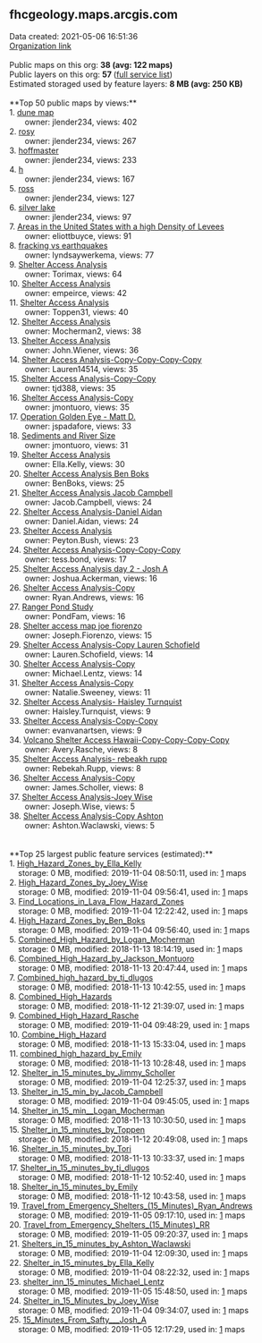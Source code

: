 <h2>fhcgeology.maps.arcgis.com</h2> Data created: 2021-05-06 16:51:36 <br /><a target='new' href='https://fhcgeology.maps.arcgis.com'>Organization link</a><br /><br />Public maps on this org: <b>38 (avg: 122 maps)</b><br />Public layers on this org: <b>57 </b>(<a target='new' href='https://services.arcgis.com/tFMOAQEOKiLiFFcz/ArcGIS/rest/services'>full service list</a>)<br />Estimated storaged used by feature layers: <b>8 MB (avg: 250 KB)</b><br /><br />**Top 50 public maps by views:**<br />  1. <a target='new' href='https://www.arcgis.com/home/item.html?id=3fe10c1b599d4f84bd58a9e970637ae8'>dune map</a> <br />  &nbsp;&nbsp;&nbsp;&nbsp; &nbsp;&nbsp;owner: jlender234, views: 402<br />  2. <a target='new' href='https://www.arcgis.com/home/item.html?id=5373b5032c49472baa5899ed15965095'>rosy</a> <br />  &nbsp;&nbsp;&nbsp;&nbsp; &nbsp;&nbsp;owner: jlender234, views: 267<br />  3. <a target='new' href='https://www.arcgis.com/home/item.html?id=6881d5f086e9491ba65110fc908966c1'>hoffmaster</a> <br />  &nbsp;&nbsp;&nbsp;&nbsp; &nbsp;&nbsp;owner: jlender234, views: 233<br />  4. <a target='new' href='https://www.arcgis.com/home/item.html?id=c24780b12bc24a0e9032e7e958fa6775'>h</a> <br />  &nbsp;&nbsp;&nbsp;&nbsp; &nbsp;&nbsp;owner: jlender234, views: 167<br />  5. <a target='new' href='https://www.arcgis.com/home/item.html?id=b7b3beb3b7d342e2bae932f7c20b365a'>ross</a> <br />  &nbsp;&nbsp;&nbsp;&nbsp; &nbsp;&nbsp;owner: jlender234, views: 127<br />  6. <a target='new' href='https://www.arcgis.com/home/item.html?id=b06759dc95074150a86d7903eaebaa63'>silver lake</a> <br />  &nbsp;&nbsp;&nbsp;&nbsp; &nbsp;&nbsp;owner: jlender234, views: 97<br />  7. <a target='new' href='https://www.arcgis.com/home/item.html?id=4a0034d4d2554dc386b5dd02acd5aae9'>Areas in the United States with a high Density of Levees</a> <br />  &nbsp;&nbsp;&nbsp;&nbsp; &nbsp;&nbsp;owner: eliottbuyce, views: 91<br />  8. <a target='new' href='https://www.arcgis.com/home/item.html?id=b523f561e11f4851ac1216f92a2e9518'>fracking vs earthquakes</a> <br />  &nbsp;&nbsp;&nbsp;&nbsp; &nbsp;&nbsp;owner: lyndsaywerkema, views: 77<br />  9. <a target='new' href='https://www.arcgis.com/home/item.html?id=202968fd0cdb4ef685d63e39cfe89925'>Shelter Access Analysis</a> <br />  &nbsp;&nbsp;&nbsp;&nbsp; &nbsp;&nbsp;owner: Torimax, views: 64<br />  10. <a target='new' href='https://www.arcgis.com/home/item.html?id=80f4dd2ca7634b8f9130502113aa5237'>Shelter Access Analysis</a> <br />  &nbsp;&nbsp;&nbsp;&nbsp; &nbsp;&nbsp;owner: empeirce, views: 42<br />  11. <a target='new' href='https://www.arcgis.com/home/item.html?id=bcdaf50373c045c887907a71bbfe0add'>Shelter Access Analysis</a> <br />  &nbsp;&nbsp;&nbsp;&nbsp; &nbsp;&nbsp;owner: Toppen31, views: 40<br />  12. <a target='new' href='https://www.arcgis.com/home/item.html?id=f6872bfcfa8b471b89f81eb0b52abc5d'>Shelter Access Analysis</a> <br />  &nbsp;&nbsp;&nbsp;&nbsp; &nbsp;&nbsp;owner: Mocherman2, views: 38<br />  13. <a target='new' href='https://www.arcgis.com/home/item.html?id=49acab1b3fb44d84a6840a28c7c50ed0'>Shelter Access Analysis</a> <br />  &nbsp;&nbsp;&nbsp;&nbsp; &nbsp;&nbsp;owner: John.Wiener, views: 36<br />  14. <a target='new' href='https://www.arcgis.com/home/item.html?id=f0006883e3764609b1dd086eb346ba7b'>Shelter Access Analysis-Copy-Copy-Copy-Copy</a> <br />  &nbsp;&nbsp;&nbsp;&nbsp; &nbsp;&nbsp;owner: Lauren14514, views: 35<br />  15. <a target='new' href='https://www.arcgis.com/home/item.html?id=7a01335c8ca145e5b1326550b3ab2d68'>Shelter Access Analysis-Copy-Copy</a> <br />  &nbsp;&nbsp;&nbsp;&nbsp; &nbsp;&nbsp;owner: tjd388, views: 35<br />  16. <a target='new' href='https://www.arcgis.com/home/item.html?id=41712e091f6c463996acb4662b1812ad'>Shelter Access Analysis-Copy</a> <br />  &nbsp;&nbsp;&nbsp;&nbsp; &nbsp;&nbsp;owner: jmontuoro, views: 35<br />  17. <a target='new' href='https://www.arcgis.com/home/item.html?id=c79dbd47f38f4da6a502c1a4cec9279e'>Operation Golden Eye - Matt D.</a> <br />  &nbsp;&nbsp;&nbsp;&nbsp; &nbsp;&nbsp;owner: jspadafore, views: 33<br />  18. <a target='new' href='https://www.arcgis.com/home/item.html?id=a7127187e2834f41be02d1f4e85a83e5'>Sediments and River Size</a> <br />  &nbsp;&nbsp;&nbsp;&nbsp; &nbsp;&nbsp;owner: jmontuoro, views: 31<br />  19. <a target='new' href='https://www.arcgis.com/home/item.html?id=438ad6408ddd4441ab1a455a1bbb0991'>Shelter Access Analysis</a> <br />  &nbsp;&nbsp;&nbsp;&nbsp; &nbsp;&nbsp;owner: Ella.Kelly, views: 30<br />  20. <a target='new' href='https://www.arcgis.com/home/item.html?id=14cfa235d20b4f678e1235947b991a71'>Shelter Access Analysis Ben Boks</a> <br />  &nbsp;&nbsp;&nbsp;&nbsp; &nbsp;&nbsp;owner: BenBoks, views: 25<br />  21. <a target='new' href='https://www.arcgis.com/home/item.html?id=5d9b83da783f46b2be9e217f1dadb3fc'>Shelter Access Analysis Jacob Campbell</a> <br />  &nbsp;&nbsp;&nbsp;&nbsp; &nbsp;&nbsp;owner: Jacob.Campbell, views: 24<br />  22. <a target='new' href='https://www.arcgis.com/home/item.html?id=4ec153e7f1fc4550b3cd69980b00d042'>Shelter Access Analysis-Daniel Aidan</a> <br />  &nbsp;&nbsp;&nbsp;&nbsp; &nbsp;&nbsp;owner: Daniel.Aidan, views: 24<br />  23. <a target='new' href='https://www.arcgis.com/home/item.html?id=7bb81d034c9a44229796cae3345fa1ba'>Shelter Access Analysis</a> <br />  &nbsp;&nbsp;&nbsp;&nbsp; &nbsp;&nbsp;owner: Peyton.Bush, views: 23<br />  24. <a target='new' href='https://www.arcgis.com/home/item.html?id=b681463f3dbe4e08917e8cc7254f9aac'>Shelter Access Analysis-Copy-Copy-Copy</a> <br />  &nbsp;&nbsp;&nbsp;&nbsp; &nbsp;&nbsp;owner: tess.bond, views: 17<br />  25. <a target='new' href='https://www.arcgis.com/home/item.html?id=e27a4d6a170340e0acde3abdceb0abd7'>Shelter Access Analysis day 2 - Josh A</a> <br />  &nbsp;&nbsp;&nbsp;&nbsp; &nbsp;&nbsp;owner: Joshua.Ackerman, views: 16<br />  26. <a target='new' href='https://www.arcgis.com/home/item.html?id=cdc06fe4b76349cb8e700db1d005f025'>Shelter Access Analysis-Copy</a> <br />  &nbsp;&nbsp;&nbsp;&nbsp; &nbsp;&nbsp;owner: Ryan.Andrews, views: 16<br />  27. <a target='new' href='https://www.arcgis.com/home/item.html?id=5cd4c1e639ec4642ad60e9b3a4cc16d5'>Ranger Pond Study</a> <br />  &nbsp;&nbsp;&nbsp;&nbsp; &nbsp;&nbsp;owner: PondFam, views: 16<br />  28. <a target='new' href='https://www.arcgis.com/home/item.html?id=984fcb26409a45aba8d4473612a22647'>Shelter access map joe fiorenzo</a> <br />  &nbsp;&nbsp;&nbsp;&nbsp; &nbsp;&nbsp;owner: Joseph.Fiorenzo, views: 15<br />  29. <a target='new' href='https://www.arcgis.com/home/item.html?id=d27d71846a194e03a469ed4aec066e6f'>Shelter Access Analysis-Copy Lauren Schofield</a> <br />  &nbsp;&nbsp;&nbsp;&nbsp; &nbsp;&nbsp;owner: Lauren.Schofield, views: 14<br />  30. <a target='new' href='https://www.arcgis.com/home/item.html?id=89823c676e5d4d42a50d0835968eb8cd'>Shelter Access Analysis-Copy</a> <br />  &nbsp;&nbsp;&nbsp;&nbsp; &nbsp;&nbsp;owner: Michael.Lentz, views: 14<br />  31. <a target='new' href='https://www.arcgis.com/home/item.html?id=07c795ea59414d5c894d891e28f9e9be'>Shelter Access Analysis-Copy</a> <br />  &nbsp;&nbsp;&nbsp;&nbsp; &nbsp;&nbsp;owner: Natalie.Sweeney, views: 11<br />  32. <a target='new' href='https://www.arcgis.com/home/item.html?id=d5dd50b846064ad08d82241ffd2871ba'>Shelter Access Analysis- Haisley Turnquist</a> <br />  &nbsp;&nbsp;&nbsp;&nbsp; &nbsp;&nbsp;owner: Haisley.Turnquist, views: 9<br />  33. <a target='new' href='https://www.arcgis.com/home/item.html?id=73043040d84646bdac9c691ab90cc205'>Shelter Access Analysis-Copy-Copy</a> <br />  &nbsp;&nbsp;&nbsp;&nbsp; &nbsp;&nbsp;owner: evanvanartsen, views: 9<br />  34. <a target='new' href='https://www.arcgis.com/home/item.html?id=6f53a0566b91466a937f1c02417184ab'>Volcano Shelter Access Hawaii-Copy-Copy-Copy-Copy</a> <br />  &nbsp;&nbsp;&nbsp;&nbsp; &nbsp;&nbsp;owner: Avery.Rasche, views: 8<br />  35. <a target='new' href='https://www.arcgis.com/home/item.html?id=7a254e2f018e40e691544b575678913e'>Shelter Access Analysis- rebeakh rupp</a> <br />  &nbsp;&nbsp;&nbsp;&nbsp; &nbsp;&nbsp;owner: Rebekah.Rupp, views: 8<br />  36. <a target='new' href='https://www.arcgis.com/home/item.html?id=9898007b714b43429392f5ea534e62ee'>Shelter Access Analysis-Copy</a> <br />  &nbsp;&nbsp;&nbsp;&nbsp; &nbsp;&nbsp;owner: James.Scholler, views: 8<br />  37. <a target='new' href='https://www.arcgis.com/home/item.html?id=7e0483c6b72f4ee0b4436a680beee291'>Shelter Access Analysis-Joey Wise</a> <br />  &nbsp;&nbsp;&nbsp;&nbsp; &nbsp;&nbsp;owner: Joseph.Wise, views: 5<br />  38. <a target='new' href='https://www.arcgis.com/home/item.html?id=9e0a83abb6a647f48fa67eb74943b090'>Shelter Access Analysis-Copy Ashton</a> <br />  &nbsp;&nbsp;&nbsp;&nbsp; &nbsp;&nbsp;owner: Ashton.Waclawski, views: 5<br /><br /><br />**Top 25 largest public feature services (estimated):**<br /> 1. <a target='new' href='https://www.arcgis.com/home/item.html?id=85bf22dbe4b44c36a2fbf91ae5bd06b9'>High_Hazard_Zones_by_Ella_Kelly</a><br /> &nbsp;&nbsp;&nbsp;&nbsp;storage: 0 MB, modified: 2019-11-04 08:50:11,  used in: <a target='new' href='https://ed-ind-tb.s3-us-west-1.amazonaws.com/ADI/85bf22dbe4b44c36a2fbf91ae5bd06b9.html'> 1</a> maps<br /> 2. <a target='new' href='https://www.arcgis.com/home/item.html?id=d156f99304f0447fb113e74fe0fee562'>High_Hazard_Zones_by_Joey_Wise</a><br /> &nbsp;&nbsp;&nbsp;&nbsp;storage: 0 MB, modified: 2019-11-04 09:56:41,  used in: <a target='new' href='https://ed-ind-tb.s3-us-west-1.amazonaws.com/ADI/d156f99304f0447fb113e74fe0fee562.html'> 1</a> maps<br /> 3. <a target='new' href='https://www.arcgis.com/home/item.html?id=077577ab39464377af9c938c1677ae57'>Find_Locations_in_Lava_Flow_Hazard_Zones</a><br /> &nbsp;&nbsp;&nbsp;&nbsp;storage: 0 MB, modified: 2019-11-04 12:22:42,  used in: <a target='new' href='https://ed-ind-tb.s3-us-west-1.amazonaws.com/ADI/077577ab39464377af9c938c1677ae57.html'> 1</a> maps<br /> 4. <a target='new' href='https://www.arcgis.com/home/item.html?id=13de1d3173be4419970b29bb09297213'>High_Hazard_Zones_by_Ben_Boks</a><br /> &nbsp;&nbsp;&nbsp;&nbsp;storage: 0 MB, modified: 2019-11-04 09:56:40,  used in: <a target='new' href='https://ed-ind-tb.s3-us-west-1.amazonaws.com/ADI/13de1d3173be4419970b29bb09297213.html'> 1</a> maps<br /> 5. <a target='new' href='https://www.arcgis.com/home/item.html?id=f9c9ce8eb92644aa821705a715d69557'>Combined_High_Hazard_by_Logan_Mocherman</a><br /> &nbsp;&nbsp;&nbsp;&nbsp;storage: 0 MB, modified: 2018-11-13 18:14:19,  used in: <a target='new' href='https://ed-ind-tb.s3-us-west-1.amazonaws.com/ADI/f9c9ce8eb92644aa821705a715d69557.html'> 1</a> maps<br /> 6. <a target='new' href='https://www.arcgis.com/home/item.html?id=d378486ae93a4905ab6685be451ada92'>Combined_High_Hazard_by_Jackson_Montuoro</a><br /> &nbsp;&nbsp;&nbsp;&nbsp;storage: 0 MB, modified: 2018-11-13 20:47:44,  used in: <a target='new' href='https://ed-ind-tb.s3-us-west-1.amazonaws.com/ADI/d378486ae93a4905ab6685be451ada92.html'> 1</a> maps<br /> 7. <a target='new' href='https://www.arcgis.com/home/item.html?id=1bf04254f99c4c3aa63db57cf704b9ca'>Combined_high_hazard_by_tj_dlugos</a><br /> &nbsp;&nbsp;&nbsp;&nbsp;storage: 0 MB, modified: 2018-11-13 10:42:55,  used in: <a target='new' href='https://ed-ind-tb.s3-us-west-1.amazonaws.com/ADI/1bf04254f99c4c3aa63db57cf704b9ca.html'> 1</a> maps<br /> 8. <a target='new' href='https://www.arcgis.com/home/item.html?id=01ab406fbbb54b5ba369c16af8bc080f'>Combined_High_Hazards</a><br /> &nbsp;&nbsp;&nbsp;&nbsp;storage: 0 MB, modified: 2018-11-12 21:39:07,  used in: <a target='new' href='https://ed-ind-tb.s3-us-west-1.amazonaws.com/ADI/01ab406fbbb54b5ba369c16af8bc080f.html'> 1</a> maps<br /> 9. <a target='new' href='https://www.arcgis.com/home/item.html?id=c96dd06c7eb74f3bb16bf6e421abfb8a'>Combined_High_Hazard_Rasche</a><br /> &nbsp;&nbsp;&nbsp;&nbsp;storage: 0 MB, modified: 2019-11-04 09:48:29,  used in: <a target='new' href='https://ed-ind-tb.s3-us-west-1.amazonaws.com/ADI/c96dd06c7eb74f3bb16bf6e421abfb8a.html'> 1</a> maps<br /> 10. <a target='new' href='https://www.arcgis.com/home/item.html?id=ad1a6c363bdf4e08a117d38ca8e8372d'>Combine_High_Hazard</a><br /> &nbsp;&nbsp;&nbsp;&nbsp;storage: 0 MB, modified: 2018-11-13 15:33:04,  used in: <a target='new' href='https://ed-ind-tb.s3-us-west-1.amazonaws.com/ADI/ad1a6c363bdf4e08a117d38ca8e8372d.html'> 1</a> maps<br /> 11. <a target='new' href='https://www.arcgis.com/home/item.html?id=acf57dbed1db43aeb5f6a46129548f54'>combined_high_hazard_by_Emily</a><br /> &nbsp;&nbsp;&nbsp;&nbsp;storage: 0 MB, modified: 2018-11-13 10:28:48,  used in: <a target='new' href='https://ed-ind-tb.s3-us-west-1.amazonaws.com/ADI/acf57dbed1db43aeb5f6a46129548f54.html'> 1</a> maps<br /> 12. <a target='new' href='https://www.arcgis.com/home/item.html?id=8c7879c98e954fc5b218e67716ac8279'>Shelter_in_15_minutes_by_Jimmy_Scholler</a><br /> &nbsp;&nbsp;&nbsp;&nbsp;storage: 0 MB, modified: 2019-11-04 12:25:37,  used in: <a target='new' href='https://ed-ind-tb.s3-us-west-1.amazonaws.com/ADI/8c7879c98e954fc5b218e67716ac8279.html'> 1</a> maps<br /> 13. <a target='new' href='https://www.arcgis.com/home/item.html?id=04f35dee0b7040a8876cad4e5187902d'>Shelter_in_15_min_by_Jacob_Campbell</a><br /> &nbsp;&nbsp;&nbsp;&nbsp;storage: 0 MB, modified: 2019-11-04 09:45:05,  used in: <a target='new' href='https://ed-ind-tb.s3-us-west-1.amazonaws.com/ADI/04f35dee0b7040a8876cad4e5187902d.html'> 1</a> maps<br /> 14. <a target='new' href='https://www.arcgis.com/home/item.html?id=64c2b80389b04e348341c0d3bbf8cf1a'>Shelter_in_15_min__Logan_Mocherman</a><br /> &nbsp;&nbsp;&nbsp;&nbsp;storage: 0 MB, modified: 2018-11-13 10:30:50,  used in: <a target='new' href='https://ed-ind-tb.s3-us-west-1.amazonaws.com/ADI/64c2b80389b04e348341c0d3bbf8cf1a.html'> 1</a> maps<br /> 15. <a target='new' href='https://www.arcgis.com/home/item.html?id=0be619ac048645168f507ca85c9859d7'>Shelter_in_15_minutes_by_Toppen</a><br /> &nbsp;&nbsp;&nbsp;&nbsp;storage: 0 MB, modified: 2018-11-12 20:49:08,  used in: <a target='new' href='https://ed-ind-tb.s3-us-west-1.amazonaws.com/ADI/0be619ac048645168f507ca85c9859d7.html'> 1</a> maps<br /> 16. <a target='new' href='https://www.arcgis.com/home/item.html?id=e8c085990f5b4942bcb242bfdf8db4ae'>Shelter_in_15_minutes_by_Tori</a><br /> &nbsp;&nbsp;&nbsp;&nbsp;storage: 0 MB, modified: 2018-11-13 10:33:37,  used in: <a target='new' href='https://ed-ind-tb.s3-us-west-1.amazonaws.com/ADI/e8c085990f5b4942bcb242bfdf8db4ae.html'> 1</a> maps<br /> 17. <a target='new' href='https://www.arcgis.com/home/item.html?id=9e41c499caac4c16bee3baa380dcb085'>Shelter_in_15_minutes_by_tj_dlugos</a><br /> &nbsp;&nbsp;&nbsp;&nbsp;storage: 0 MB, modified: 2018-11-12 10:52:40,  used in: <a target='new' href='https://ed-ind-tb.s3-us-west-1.amazonaws.com/ADI/9e41c499caac4c16bee3baa380dcb085.html'> 1</a> maps<br /> 18. <a target='new' href='https://www.arcgis.com/home/item.html?id=779d5b56a0ba44728c1d11464163caae'>Shelter_in_15_minutes_by_Emily</a><br /> &nbsp;&nbsp;&nbsp;&nbsp;storage: 0 MB, modified: 2018-11-12 10:43:58,  used in: <a target='new' href='https://ed-ind-tb.s3-us-west-1.amazonaws.com/ADI/779d5b56a0ba44728c1d11464163caae.html'> 1</a> maps<br /> 19. <a target='new' href='https://www.arcgis.com/home/item.html?id=a60308e23d914cd7b46e81de799b3daf'>Travel_from_Emergency_Shelters_(15_Minutes)_Ryan_Andrews</a><br /> &nbsp;&nbsp;&nbsp;&nbsp;storage: 0 MB, modified: 2019-11-05 09:17:10,  used in: <a target='new' href='https://ed-ind-tb.s3-us-west-1.amazonaws.com/ADI/a60308e23d914cd7b46e81de799b3daf.html'> 1</a> maps<br /> 20. <a target='new' href='https://www.arcgis.com/home/item.html?id=c09382e56d0a417793f729d95fe42718'>Travel_from_Emergency_Shelters_(15_Minutes)_RR</a><br /> &nbsp;&nbsp;&nbsp;&nbsp;storage: 0 MB, modified: 2019-11-05 09:20:37,  used in: <a target='new' href='https://ed-ind-tb.s3-us-west-1.amazonaws.com/ADI/c09382e56d0a417793f729d95fe42718.html'> 1</a> maps<br /> 21. <a target='new' href='https://www.arcgis.com/home/item.html?id=92f241a118214f8791cae08e06e3aa2a'>Shelters_in_15_minutes_by_Ashton_Waclawski</a><br /> &nbsp;&nbsp;&nbsp;&nbsp;storage: 0 MB, modified: 2019-11-04 12:09:30,  used in: <a target='new' href='https://ed-ind-tb.s3-us-west-1.amazonaws.com/ADI/92f241a118214f8791cae08e06e3aa2a.html'> 1</a> maps<br /> 22. <a target='new' href='https://www.arcgis.com/home/item.html?id=ccf157d706b24610a8098caee118d664'>Shelter_in_15_minutes_by_Ella_Kelly</a><br /> &nbsp;&nbsp;&nbsp;&nbsp;storage: 0 MB, modified: 2019-11-04 08:22:32,  used in: <a target='new' href='https://ed-ind-tb.s3-us-west-1.amazonaws.com/ADI/ccf157d706b24610a8098caee118d664.html'> 1</a> maps<br /> 23. <a target='new' href='https://www.arcgis.com/home/item.html?id=b7ca2dc91ca042a9bb9c644442e71f33'>shelter_inn_15_minutes_Michael_Lentz</a><br /> &nbsp;&nbsp;&nbsp;&nbsp;storage: 0 MB, modified: 2019-11-05 15:48:50,  used in: <a target='new' href='https://ed-ind-tb.s3-us-west-1.amazonaws.com/ADI/b7ca2dc91ca042a9bb9c644442e71f33.html'> 1</a> maps<br /> 24. <a target='new' href='https://www.arcgis.com/home/item.html?id=b21c4e67c72f4ae29eb421ed3d185ea0'>Shelter_in_15_Minutes_by_Joey_Wise</a><br /> &nbsp;&nbsp;&nbsp;&nbsp;storage: 0 MB, modified: 2019-11-04 09:34:07,  used in: <a target='new' href='https://ed-ind-tb.s3-us-west-1.amazonaws.com/ADI/b21c4e67c72f4ae29eb421ed3d185ea0.html'> 1</a> maps<br /> 25. <a target='new' href='https://www.arcgis.com/home/item.html?id=3135b7e39ec844478d9e026f7e48259c'>15_Minutes_From_Safty___Josh_A</a><br /> &nbsp;&nbsp;&nbsp;&nbsp;storage: 0 MB, modified: 2019-11-05 12:17:29,  used in: <a target='new' href='https://ed-ind-tb.s3-us-west-1.amazonaws.com/ADI/3135b7e39ec844478d9e026f7e48259c.html'> 1</a> maps<br />